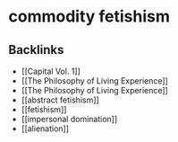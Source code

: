 # commodity fetishism



## Backlinks

-   [[Capital Vol. 1]]
-   [[The Philosophy of Living Experience]]
-   [[The Philosophy of Living Experience]]
-   [[abstract fetishism]]
-   [[fetishism]]
-   [[impersonal domination]]
-   [[alienation]]
